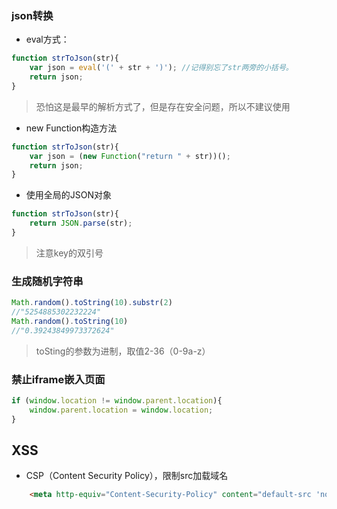 ### json转换


- eval方式：

```javascript
function strToJson(str){ 
    var json = eval('(' + str + ')'); //记得别忘了str两旁的小括号。 
    return json; 
}
```
> 恐怕这是最早的解析方式了，但是存在安全问题，所以不建议使用


- new Function构造方法

```javascript
function strToJson(str){ 
    var json = (new Function("return " + str))(); 
    return json; 
}
```


- 使用全局的JSON对象

```javascript
function strToJson(str){ 
    return JSON.parse(str); 
}
```
> 注意key的双引号

### 生成随机字符串

```js
Math.random().toString(10).substr(2)
//"5254885302232224"
Math.random().toString(10)
//"0.39243849973372624"
```
> toSting的参数为进制，取值2-36（0-9a-z）

### 禁止iframe嵌入页面

```js
if (window.location != window.parent.location){
    window.parent.location = window.location;
}
```

## XSS
- CSP（Content Security Policy），限制src加载域名
```html
    <meta http-equiv="Content-Security-Policy" content="default-src 'none'; img-src 'self' img.alicdn.com;">
```